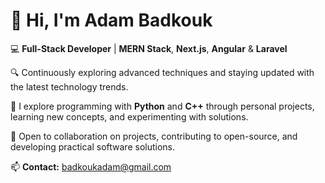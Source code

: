 # 👋 Hi, I'm Adam Badkouk

💻 **Full-Stack Developer** | **MERN Stack**, **Next.js**, **Angular** & **Laravel**

🔍 Continuously exploring advanced techniques and staying updated with the latest technology trends.

🧩 I explore programming with **Python** and **C++** through personal projects, learning new concepts, and experimenting with solutions.

🤝 Open to collaboration on projects, contributing to open-source, and developing practical software solutions.

📫 **Contact:** badkoukadam@gmail.com
